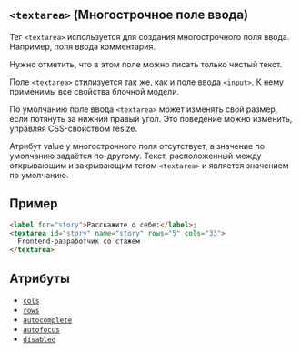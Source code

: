 ## `<textarea>` (Многострочное поле ввода)

Тег `<textarea>` используется для создания многострочного поля ввода. Например, поля ввода комментария.

Нужно отметить, что в этом поле можно писать только чистый текст.

Поле `<textarea>` стилизуется так же, как и поле ввода `<input>`. К нему применимы все свойства блочной модели.

По умолчанию поле ввода `<textarea>` может изменять свой размер, если потянуть за нижний правый угол. Это поведение можно изменить, управляя CSS-свойством resize.

Атрибут value у многострочного поля отсутствует, а значение по умолчанию задаётся по-другому. Текст, расположенный между открывающим и закрывающим тегом `<textarea>` и является значением по умолчанию.

## Пример

```html
<label for="story">Расскажите о себе:</label>;
<textarea id="story" name="story" rows="5" cols="33">
  Frontend-разработчик со стажем
</textarea>
```

## Атрибуты

- [`cols`](<../ATTRIBUTES FORM/cols (КОЛИЧЕСТВО КОЛОНОК TEXTAREA).md>)
- [`rows`](<../ATTRIBUTES FORM/rows (КОЛИЧЕСТВО СТРОК TEXTAREA).md>)
- [`autocomplete`](<../ATTRIBUTES FORM/autocomplete (АВТОЗАПОЛНЕНИЕ).md>)
- [`autofocus`](<../ATTRIBUTES FORM/autofocus (ФОКУС ПРИ ЗАГРУЗКЕ СТРАНИЦЫ).md>)
- [`disabled`](<../ATTRIBUTES FORM/disabled (ОТКЛЮЧАЕТ ЭЛЕМЕНТ).md>)
